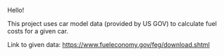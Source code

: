 Hello!

  This project uses car model data (provided by US GOV) to calculate fuel costs for a given car.

  Link to given data: https://www.fueleconomy.gov/feg/download.shtml
  
